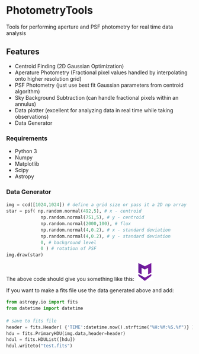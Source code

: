 # PhotometryTools
Tools for performing aperture and PSF photometry for real time data analysis

## Features
- Centroid Finding (2D Gaussian Optimization)
- Aperature Photometry (Fractional pixel values handled by interpolating onto higher resolution grid) 
- PSF Photometry (just use best fit Gaussian parameters from centroid algorithm)
- Sky Background Subtraction (can handle fractional pixels within an annulus)
- Data plotter (excellent for analyzing data in real time while taking observations)
- Data Generator 

### Requirements
- Python 3
- Numpy
- Matplotlib
- Scipy
- Astropy

### Data Generator
```python 
img = ccd([1024,1024]) # define a grid size or pass it a 2D np array
star = psf( np.random.normal(492,5), # x - centroid
             np.random.normal(751,5), # y - centroid
             np.random.normal(2000,100), # flux 
             np.random.normal(4,0.2), # x - standard deviation
             np.random.normal(4,0.2), # y - standard deviation
             0, # background level 
             0 ) # rotation of PSF 
img.draw(star)
```
The above code should give you something like this: 
![alt text](https://github.com/adam-p/markdown-here/raw/master/src/common/images/icon48.png "Logo Title Text 1")


If you want to make a fits file use the data generated above and add: 
```python 
from astropy.io import fits 
from datetime import datetime

# save to fits file
header = fits.Header( {'TIME':datetime.now().strftime("%H:%M:%S.%f")} )
hdu = fits.PrimaryHDU(img.data,header=header)
hdul = fits.HDUList([hdu])
hdul.writeto("test.fits")
```
